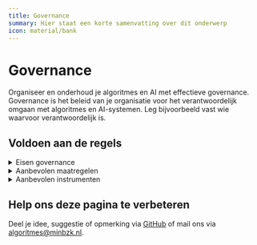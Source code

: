 ```yaml
---
title: Governance
summary: Hier staat een korte samenvatting over dit onderwerp
icon: material/bank
---
```

# Governance
Organiseer en onderhoud je algoritmes en AI met effectieve governance. Governance is het beleid van je organisatie voor het verantwoordelijk omgaan met algoritmes en AI-systemen. Leg bijvoorbeeld vast wie waarvoor verantwoordelijk is.

## Voldoen aan de regels
<details>
<summary>Eisen governance</summary>








- [Aanbieders van AI-modellen voor algemene doeleinden met een systeemrisico houden relevante informatie over ernstige incidenten bij](https://minbzk.github.io/Algoritmekader/vereisten/ai_modellen_algemene_doeleinden_syteemrisico_informatie_ernstige_incidenten/index.html)
- [Aanbieders van AI-modellen voor algemene doeleinden met een systeemrisico zorgen voor passend niveau van cyberbeveiliging](https://minbzk.github.io/Algoritmekader/vereisten/ai_modellen_algemene_doeleinden_syteemrisico_cyberbeveiliging/index.html)
- [Aanbieders van AI-systemen met een hoog risico kunnen aantonen dat het AI-systeem in overeenstemming is met de vereisten uit de AI-verordening](https://minbzk.github.io/Algoritmekader/vereisten/aantoonbaarheid_vereisten_hoog_risico/)
- [Aanbieders van AI-systemen met een hoog risico stellen een EU-conformiteitsverklaring op](https://minbzk.github.io/Algoritmekader/vereisten/EU_conformiteitsverklaring_hoog_risico/index.html)
- [Aanbieders van AI-systemen met een hoog risico voegen een CE-markering toe aan het AI-systeem](https://minbzk.github.io/Algoritmekader/vereisten/CE_markering_hoog_risico/index.html)
- [Aanbieders van AI-systemen met een hoog risico voeren een conformiteitsbeoordelingsprocedure uit](https://minbzk.github.io/Algoritmekader/vereisten/conformiteitsbeoordelingsprocedure_hoog_risico/index.html)
- [Aanbieders van AI-systemen met een hoog risico zorgen voor toegankelijkheidseisen](https://minbzk.github.io/Algoritmekader/vereisten/toegankelijkheidseisen_hoog_risico/index.html)
- [Aanvullende verplichtingen voor aanbieders van AI-modellen met systeemrisico](https://minbzk.github.io/Algoritmekader/vereisten/verplichtingen_van_aanbieders_van_ai_modellen_voor_algemene_doeleinden_met_systeemrisico/index.html)
- [Auteursrechten mogen niet worden geschonden](https://minbzk.github.io/Algoritmekader/vereisten/auteursrechten/index.html)
- [Automatische logregistratie voor hoog-risico AI](https://minbzk.github.io/Algoritmekader/vereisten/automatische_logregistratie/index.html)
- [Bevorder AI-geletterdheid van personeel en gebruikers](https://minbzk.github.io/Algoritmekader/vereisten/bevorder_ai_geletterdheid_personeel/index.html)
- [Bewaartermijn voor gegenereerde logs](https://minbzk.github.io/Algoritmekader/vereisten/bewaartermijn_voor_gegenereerde_logs/index.html)
- [Corrigerende maatregelen voor non-conforme AI](https://minbzk.github.io/Algoritmekader/vereisten/corrigerende_maatregelen_voor_non_conforme_ai/index.html)
- [Data van hoog-risico ai moet voldoen aan kwaliteitscriteria](https://minbzk.github.io/Algoritmekader/vereisten/kwaliteitscriteria_voor_data/index.html)
- [De archiefwet is ook van toepassing op algoritmes en AI-systemen](https://minbzk.github.io/Algoritmekader/vereisten/archiefwet/index.html)
- [Documentatie beoordeling niet-hoog-risico AI](https://minbzk.github.io/Algoritmekader/vereisten/documentatie_beoordeling_niet_hoog_risico_ai/index.html)
- [Een besluit berust op een deugdelijke motivering](https://minbzk.github.io/Algoritmekader/vereisten/motiveringsbeginsel/index.html)
- [Gebruiksverantwoordelijken bewaren logs van een hoog risico AI-systeem die automatisch worden gegenereerd](https://minbzk.github.io/Algoritmekader/vereisten/gebruiksverantwoordelijken_bewaren_automatisch_gegenereerde_logs/index.html)
- [Gebruiksverantwoordelijken monitoren werking hoog risico AI-systeem](https://minbzk.github.io/Algoritmekader/vereisten/gebruiksverantwoordelijken_monitoren_werking_hoog_risico_AI-systeem/index.html)
- [Gebruiksverantwoordelijken, zijnde overheidsinstanties of instellingen, organen of instanties van de Unie, leven de registratieverplichting na als het gaat om een hoog risico AI-systeem](https://minbzk.github.io/Algoritmekader/vereisten/gebruiksverantwoordelijken_leven_registratieverplichting_na/index.html)
- [Hoog risico ai systemen voldoen aan bewaartermijn voor documentatie](https://minbzk.github.io/Algoritmekader/vereisten/bewaartermijn_voor_documentatie/index.html)
- [Klachtrecht aanbieders verder in AI-waardeketen](https://minbzk.github.io/Algoritmekader/vereisten/recht_klacht_indienen_bij_ai_bureau/index.html)
- [Kwaliteitsbeheersysteem voor hoog-risico AI](https://minbzk.github.io/Algoritmekader/vereisten/kwaliteitsbeheersysteem_voor_hoog_risico_ai/index.html)
- [Maatregelen van gebruiksverantwoordelijken voor gebruik](https://minbzk.github.io/Algoritmekader/vereisten/maatregelen_van_gebruiksverantwoordelijken_voor_gebruik/index.html)
- [Melden van ernstige incidenten](https://minbzk.github.io/Algoritmekader/vereisten/melding_ernstige_incidenten/index.html)
- [Natuurlijke personen die menselijk toezicht uitvoeren zijn bekwaam, opgeleid, beschikken over autoriteit en krijgen ondersteuning](https://minbzk.github.io/Algoritmekader/vereisten/gebruiksverantwoordelijken_menselijk_toezicht_natuurlijke_personen/index.html)
- [Proportionaliteit en subsidiariteit](https://minbzk.github.io/Algoritmekader/vereisten/beginsel_van_proportionaliteit_en_subsidiariteit/index.html)
- [Recht op uitleg AI-besluiten](https://minbzk.github.io/Algoritmekader/vereisten/Recht_of_uitleg_AI-besluiten/index.html)
- [Registratieverplichtingen voor aanbieders van AI-systemen met een hoog risico](https://minbzk.github.io/Algoritmekader/vereisten/registratieverplichtingen_hoog_risico/index.html)
- [Relevante feiten en belangen zijn bekend](https://minbzk.github.io/Algoritmekader/vereisten/zorgvuldigheidsbeginsel/index.html)
- [Technische documentatie voor hoog-risico AI](https://minbzk.github.io/Algoritmekader/vereisten/technische_documentatie_voor_hoog_risico_ai/index.html)
- [Veilig melden van inbreuk op AI verordening](https://minbzk.github.io/Algoritmekader/vereisten/recht_op_uitleg_ai_besluiten/index.html)
- [Verantwoordelijkheden worden toegewezen en beschreven](https://minbzk.github.io/Algoritmekader/vereisten/beschrijven_en_toewijzen_van_verantwoordelijkheden_bij_verwerking_persoonsgegevens/index.html)
- [Verantwoordingsplicht voor de rechtmatigheid van de verwerking](https://minbzk.github.io/Algoritmekader/vereisten/verantwoordingsplicht_rechtmatigheid/index.html)
- [Verboden toepassingen bij evaluatie of classificatie van personen of groepen personen](https://minbzk.github.io/Algoritmekader/vereisten/verboden_toepassingen_evaluatie_of_classificatie_natuurlijke_personen_of_groepen_personen/index.html)
- [Verplicht risicobeheersysteem voor hoog-risico AI](https://minbzk.github.io/Algoritmekader/vereisten/verplicht_risicobeheersysteem_voor_hoog_risico_ai/index.html)
- [Verplichtingen van aanbieders van AI-modellen voor algemene doeleinden](https://minbzk.github.io/Algoritmekader/vereisten/Verplichtingen_van_aanbieders_van_ai_modellen_voor_algemene_doeleinden_/index.html)
- [Verstrekking van informatie op verzoek](https://minbzk.github.io/Algoritmekader/vereisten/verstrekking_van_informatie_op_verzoek/index.html)
- [Werknemersvertegenwoordigers en betrokken werknemers worden geïnformeerd door de gebruiksverantwoordelijken die werknemers zijn, voordat een hoog risico AI-systeem wordt ingezet](https://minbzk.github.io/Algoritmekader/vereisten/werknemersvertegenwoordigers_en_betrokken_werknemers_worden_ge%C3%AFnformeerd_inzet_hoog_risico_AI/index.html)








</details>
<details>
<summary>Aanbevolen maatregelen</summary>








- [Archiefbescheiden vaststellen](https://minbzk.github.io/Algoritmekader/maatregelen/archiveren_vaststellen_documenten/index.html)
- [Archiefbescheiden zijn duurzaam toegankelijk](https://minbzk.github.io/Algoritmekader/maatregelen/archiveren_duurzaam_toegankelijk/index.html)
- [Archiveren beperkingen openbaarheid](https://minbzk.github.io/Algoritmekader/maatregelen/archiveren_beperkingen_openbaarheid/index.html)
- [Bewaartermijnen zijn toegepast](https://minbzk.github.io/Algoritmekader/maatregelen/archiveren_bewaartermijnen_implementeren/index.html)
- [Configuratie met de mens](https://minbzk.github.io/Algoritmekader/maatregelen/configuratie_met_de_mens/index.html)
- [Formuleren aanleiding en probleemdefinitie](https://minbzk.github.io/Algoritmekader/maatregelen/formuleren_probleemdefinitie/index.html)
- [Formuleren doelstelling](https://minbzk.github.io/Algoritmekader/maatregelen/formuleren_doelstellling/index.html)
- [Menselijke tussenkomst is een vast onderdeel in een projecptlan of een déchargedocument](https://minbzk.github.io/Algoritmekader/maatregelen/menselijke_tussenkomst_projectplan_en_dchargedocument/index.html)
- [Stel een RACI-matrix op](https://minbzk.github.io/Algoritmekader/maatregelen/stel_een_RACI-matrix_op/index.html)
- [Stel vast of het gaat om een algoritme en/of AI-systeem en wat de bijbehorende risicoclassificatie is om te bepalen welke vereisten hierop van toepassing zijn.](https://minbzk.github.io/Algoritmekader/maatregelen/vaststellen_typen_algoritme_of_AI-systeem_en_risicoclassificatie/index.html)
- [Vaststellen bewaartermijnen voor archiefbescheiden](https://minbzk.github.io/Algoritmekader/maatregelen/archiveren_bewaartermijnen/index.html)








</details>
<details>
<summary>Aanbevolen instrumenten</summary>








  - Handreiking van Expertisecentrum Aanbesteden PIANOo (verschijnt binnenkort)








</details>








## Help ons deze pagina te verbeteren
Deel je idee, suggestie of opmerking via [GitHub](https://github.com/MinBZK/Algoritmekader/edit/main/docs/governance/index.md) of mail ons via [algoritmes@minbzk.nl](mailto:algoritmes@minbzk.nl).
